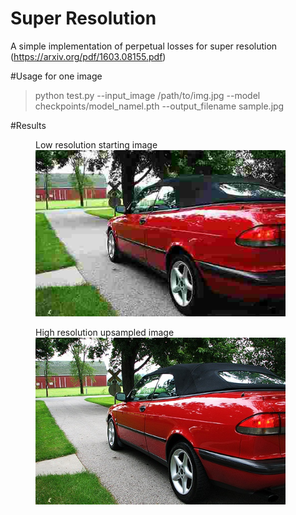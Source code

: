 # Super Resolution
A simple implementation of perpetual losses for super resolution (https://arxiv.org/pdf/1603.08155.pdf)

#Usage for one image
> python test.py --input_image /path/to/img.jpg --model checkpoints/model_namel.pth --output_filename sample.jpg

#Results

<figure>
  <figcaption>Low resolution starting image</figcaption>
  <img src="car_low.jpg" width="400">
</figure>

<figure>
  <figcaption>High resolution upsampled image</figcaption>
  <img src="car_high.jpg" width="400">
</figure>
